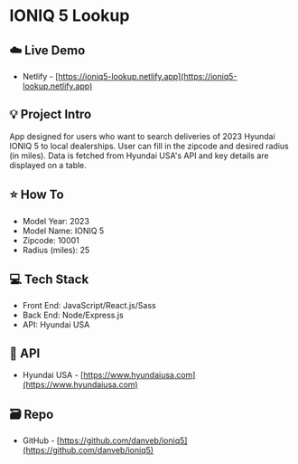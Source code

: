 # IONIQ 5 Lookup 

## ☁️ Live Demo 
- Netlify - [https://ioniq5-lookup.netlify.app](https://ioniq5-lookup.netlify.app)

## 💡 Project Intro
App designed for users who want to search deliveries of 2023 Hyundai IONIQ 5 to local dealerships. User can fill in the zipcode and desired radius (in miles). Data is fetched from Hyundai USA's API and key details are displayed on a table. 

## ⭐️ How To 
- Model Year: 2023
- Model Name: IONIQ 5
- Zipcode: 10001
- Radius (miles): 25

## 💻 Tech Stack 
- Front End: JavaScript/React.js/Sass
- Back End: Node/Express.js 
- API: Hyundai USA

## 🔑 API 
- Hyundai USA - [https://www.hyundaiusa.com](https://www.hyundaiusa.com)

## 🗃️ Repo
- GitHub - [https://github.com/danveb/ioniq5](https://github.com/danveb/ioniq5)